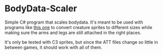 # BodyData-Scaler
Simple C# program that scales bodydata. It's meant to be used with programs like [this one](https://github.com/pdJeeves/c16scaler) to convert creature sprites to different sizes while making sure the arms and legs are still attached in the right places.

It's only be tested with C3 sprites, but since the ATT files change so little in between games, it should work with all of them.
